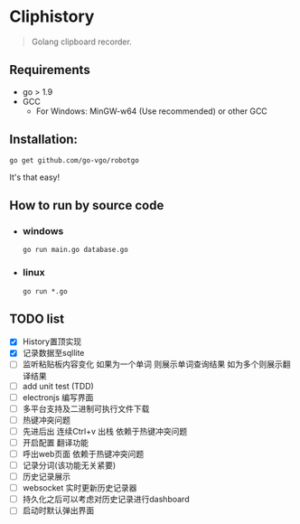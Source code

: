 # Cliphistory
> Golang clipboard recorder. 


## Requirements
- go > 1.9
- GCC
    - For Windows: MinGW-w64 (Use recommended) or other GCC



## Installation:
```
go get github.com/go-vgo/robotgo
```
  It's that easy!

## How to run by source code

- ### windows
    ```
    go run main.go database.go
    ```

- ### linux
    ```
    go run *.go
    ```

## TODO list

- [x] History置顶实现
- [x] 记录数据至sqllite
- [ ] 监听粘贴板内容变化  如果为一个单词  则展示单词查询结果  如为多个则展示翻译结果
- [ ] add unit test      (TDD)
- [ ] electronjs 编写界面
- [ ] 多平台支持及二进制可执行文件下载
- [ ] 热键冲突问题
- [ ] 先进后出 连续Ctrl+v 出栈  依赖于热键冲突问题
- [ ] 开启配置 翻译功能
- [ ] 呼出web页面     依赖于热键冲突问题
- [ ] 记录分词(该功能无关紧要)
- [ ] 历史记录展示
- [ ] websocket 实时更新历史记录器
- [ ] 持久化之后可以考虑对历史记录进行dashboard
- [ ] 启动时默认弹出界面
